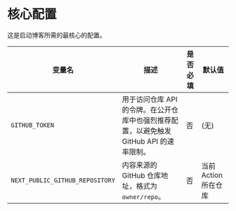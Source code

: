 # 核心配置

这是启动博客所需的最核心的配置。

| 变量名                          | 描述                                                                                             | 是否必填 | 默认值                               |
| ------------------------------- | ------------------------------------------------------------------------------------------------ | -------- | ------------------------------------ |
| `GITHUB_TOKEN`                  | 用于访问仓库 API 的令牌。在公开仓库中也强烈推荐配置，以避免触发 GitHub API 的速率限制。        | 否       | (无)                                 |
| `NEXT_PUBLIC_GITHUB_REPOSITORY` | 内容来源的 GitHub 仓库地址，格式为 `owner/repo`。                                                | 否       | 当前 Action 所在仓库               |
